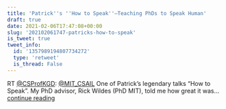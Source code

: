 ```yaml
---
title: 'Patrick''s ''How to Speak''—Teaching PhDs to Speak Human'
draft: true
date: 2021-02-06T17:47:08+00:00
slug: '202102061747-patricks-how-to-speak'
is_tweet: true
tweet_info:
  id: '1357989194807734272'
  type: 'retweet'
  is_thread: False
---
```




RT [@CSProfKGD](https://x.com/CSProfKGD): [@MIT_CSAIL](https://x.com/MIT_CSAIL) One of Patrick’s legendary talks “How to Speak”.  My PhD advisor, Rick Wildes (PhD MIT), told me how great it was… [continue reading](https://x.com/sytelus/status/1357989194807734272)
